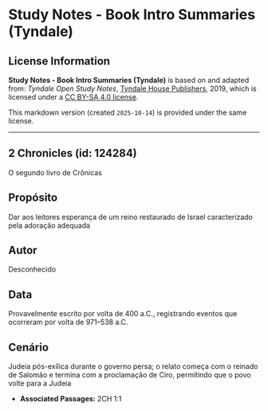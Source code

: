 # Study Notes - Book Intro Summaries (Tyndale)

## License Information

**Study Notes - Book Intro Summaries (Tyndale)** is based on and adapted from: _Tyndale Open Study Notes_, [Tyndale House Publishers](https://tyndaleopenresources.com/), 2019, which is licensed under a [CC BY-SA 4.0 license](https://creativecommons.org/licenses/by-sa/4.0/legalcode.en).

This markdown version (created `2025-10-14`) is provided under the same license.



--------------------------------

## 2 Chronicles (id: 124284)

O segundo livro de Crônicas

Propósito
---------

Dar aos leitores esperança de um reino restaurado de Israel caracterizado pela adoração adequada

Autor
-----

Desconhecido

Data
----

Provavelmente escrito por volta de 400 a.C., registrando eventos que ocorreram por volta de 971–538 a.C.

Cenário
-------

Judeia pós\-exílica durante o governo persa; o relato começa com o reinado de Salomão e termina com a proclamação de Ciro, permitindo que o povo volte para a Judeia

* **Associated Passages:** 2CH 1:1

